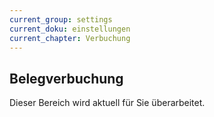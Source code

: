 ```yaml
---
current_group: settings
current_doku: einstellungen
current_chapter: Verbuchung
---
```


## Belegverbuchung

Dieser Bereich wird aktuell für Sie überarbeitet.